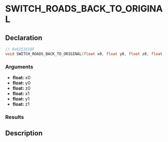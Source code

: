 # SWITCH_ROADS_BACK_TO_ORIGINAL

## Declaration
```cpp
// 0x6251618F
void SWITCH_ROADS_BACK_TO_ORIGINAL(float x0, float y0, float z0, float x1, float y1, float z1);
```

### Arguments
- **float:** x0
- **float:** y0
- **float:** z0
- **float:** x1
- **float:** y1
- **float:** z1

### Results

## Description
